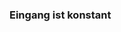 ﻿### Eingang ist konstant

<!-- DOCCONTENT
Der Eingang wird mit diesem konstanten Wert vorbelegt (z.B. um in Formeln weiter verrechnet zu werden).
-->


